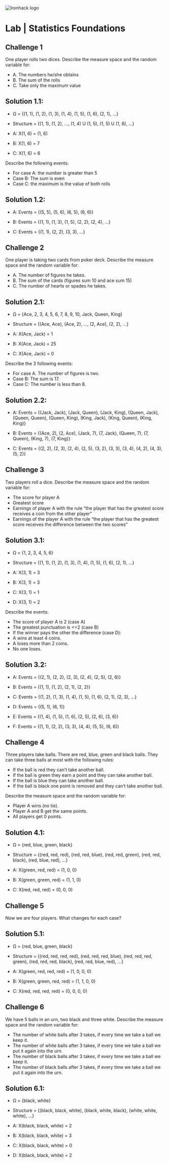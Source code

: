 ![Ironhack logo](https://i.imgur.com/1QgrNNw.png)

# Lab | Statistics Foundations

## Challenge 1
One player rolls two dices. Describe the measure space and the random variable for:
* A. The numbers he/she obtains
* B. The sum of the rolls
* C. Take only the maximum value

## Solution 1.1:
* Ω = {(1, 1), (1, 2), (1, 3), (1, 4), (1, 5), (1, 6), (2, 1), ...}

* Structure = {(1, 1), (1, 2), ..., (1, 4) U (1, 5), (1, 5) U (1, 6), ...}
     
* A: X(1, 6) = (1, 6)
   
* B: X(1, 6) = 7
   
* C: X(1, 6) = 6

Describe the following events:
* For case A: the number is greater than 5
* Case B: The sum is even
* Case C: the maximum is the value of both rolls

## Solution 1.2:
* A: Events = {(5, 5), (5, 6), (6, 5), (6, 6)}
   
* B: Events = {(1, 1), (1, 3), (1, 5), (2, 2), (2, 4), ...}

* C: Events = {(1, 1), (2, 2), (3, 3), ...}

## Challenge 2
One player is taking two cards from poker deck. Describe the measure space and the random variable for:
* A. The number of figures he takes.
* B. The sum of the cards (figures sum 10 and ace sum 15)
* C. The number of hearts or spades he takes.

## Solution 2.1:
* Ω = {Ace, 2, 3, 4, 5, 6, 7, 8, 9, 10, Jack, Queen, King}

* Structure = {(Ace, Ace), (Ace, 2), ..., (2, Ace), (2, 2), ...}

* A: X(Ace, Jack) = 1
   
* B: X(Ace, Jack) = 25
   
* C: X(Ace, Jack) = 0

Describe the 3 following events:
* For case A. The number of figures is two.
* Case B: The sum is 17.
* Case C: The number is less than 8.

## Solution 2.2:
* A: Events = {(Jack, Jack), (Jack, Queen), (Jack, King), (Queen, Jack), (Queen, Queen), (Queen, King), (King, Jack), (King, Queen), (King, King)}
   
* B: Events = {(Ace, 2), (2, Ace), (Jack, 7), (7, Jack), (Queen, 7), (7, Queen), (King, 7), (7, King)}

* C: Events = {(2, 2), (2, 3), (2, 4), (2, 5), (3, 2), (3, 3), (3, 4), (4, 2), (4, 3), (5, 2)}

## Challenge 3
Two players roll a dice. Describe the measure space and the random variable for:
* The score for player A
* Greatest score
* Earnings of player A with the rule “the player that has the greatest score receives a coin from the other player”
* Earnings of the player A with the rule “the player that has the greatest score receives the difference between the two scores”

## Solution 3.1:
* Ω = {1, 2, 3, 4, 5, 6}

* Structure = {(1, 1), (1, 2), (1, 3), (1, 4), (1, 5), (1, 6), (2, 1), ...}
   
* A: X(3, 1) = 3
   
* B: X(3, 1) = 3
   
* C: X(3, 1) = 1

* D: X(3, 1) = 2

Describe the events:
* The score of player A is 2 (case A)
* The greatest punctuation is <=2 (case B)
* If the winner pays the other the difference (case D):
* A wins at least 4 coins.
* A loses more than 2 coins.
* No one loses.
  
## Solution 3.2:
* A: Events = {(2, 1), (2, 2), (2, 3), (2, 4), (2, 5), (2, 6)}
   
* B: Events = {(1, 1), (1, 2), (2, 1), (2, 2)}

* C: Events = {(1, 2), (1, 3), (1, 4), (1, 5), (1, 6), (2, 1), (2, 3), ...}

* D: Events = {(5, 1), (6, 1)}

* E: Events = {(1, 4), (1, 5), (1, 6), (2, 5), (2, 6), (3, 6)}

* F: Events = {(1, 1), (2, 2), (3, 3), (4, 4), (5, 5), (6, 6)}

## Challenge 4
Three players take balls. There are red, blue, green and black balls. They can take three balls at most with the following rules:
* If the ball is red they can’t take another ball.
* If the ball is green they earn a point and they can take another ball.
* If the ball is blue they can take another ball.
* If the ball is black one point is removed and they can’t take another ball.

Describe the measure space and the random variable for:
* Player A wins (no tie).
* Player A and B get the same points.
* All players get 0 points.

## Solution 4.1:
* Ω = {red, blue, green, black}

* Structure = {(red, red, red), (red, red, blue), (red, red, green), (red, red, black), (red, blue, red), ...}
   
* A: X(green, red, red) = (1, 0, 0)
   
* B: X(green, green, red) = (1, 1, 0)
   
* C: X(red, red, red) = (0, 0, 0)

## Challenge 5
Now we are four players. What changes for each case?

## Solution 5.1:
* Ω = {red, blue, green, black}

* Structure = {(red, red, red, red), (red, red, red, blue), (red, red, red, green), (red, red, red, black), (red, red, blue, red), ...}
   
* A: X(green, red, red, red) = (1, 0, 0, 0)
   
* B: X(green, green, red, red) = (1, 1, 0, 0)
   
* C: X(red, red, red, red) = (0, 0, 0, 0)


## Challenge 6
We have 5 balls in an urn, two black and three white. Describe the measure space and the random variable for:
* The number of white balls after 3 takes, if every time we take a ball we keep it.
* The number of white balls after 3 takes, if every time we take a ball we put it again into the urn.
* The number of black balls after 3 takes, if every time we take a ball we keep it.
* The number of black balls after 3 takes, if every time we take a ball we put it again into the urn.

## Solution 6.1:
* Ω = {black, white}

* Structure = {(black, black, white), (black, white, black), (white, white, white), ...}
   
* A: X(black, black, white) = 2
   
* B: X(black, black, white) = 3
   
* C: X(black, black, white) = 0

* D: X(black, black, white) = 2
